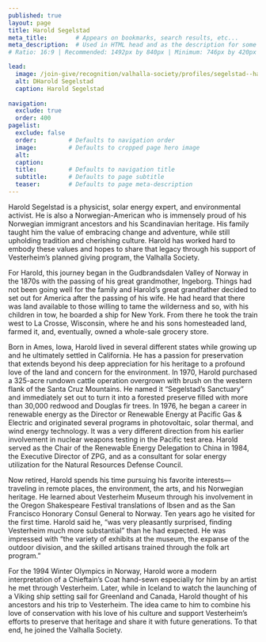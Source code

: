 ```yaml
---
published: true
layout: page
title: Harold Segelstad
meta_title:        # Appears on bookmarks, search results, etc...
meta_description:  # Used in HTML head and as the description for some search engines
# Ratio: 16:9 | Recommended: 1492px by 840px | Minimum: 746px by 420px

lead:
  image: /join-give/recognition/valhalla-society/profiles/segelstad--harold.jpg
  alt: DHarold Segelstad
  caption: Harold Segelstad
  
navigation:
  exclude: true
  order: 400
pagelist:
  exclude: false
  order:         # Defaults to navigation order  
  image:         # Defaults to cropped page hero image
  alt:
  caption:
  title:         # Defaults to navigation title
  subtitle:      # Defaults to page subtitle
  teaser:        # Defaults to page meta-description
---
```

Harold Segelstad is a physicist, solar energy expert, and environmental activist. He is also a Norwegian-American who is immensely proud of his Norwegian immigrant ancestors and his Scandinavian heritage. His family taught him the value of embracing change and adventure, while still upholding tradition and cherishing culture. Harold has worked hard to embody these values and hopes to share that legacy through his support of Vesterheim’s planned giving program, the Valhalla Society. 

For Harold, this journey began in the Gudbrandsdalen Valley of Norway in the 1870s with the passing of his great grandmother, Ingeborg. Things had not been going well for the family and Harold’s great grandfather decided to set out for America after the passing of his wife. He had heard that there was land available to those willing to tame the wilderness and so, with his children in tow, he boarded a ship for New York. From there he took the train west to La Crosse, Wisconsin, where he and his sons homesteaded land, farmed it, and, eventually, owned a whole-sale grocery store. 

Born in Ames, Iowa, Harold lived in several different states while growing up and he ultimately settled in California. He has a passion for preservation that extends beyond his deep appreciation for his heritage to a profound love of the land and concern for the environment. In 1970, Harold purchased a 325-acre rundown cattle operation overgrown with brush on the western flank of the Santa Cruz Mountains. He named it “Segelstad’s Sanctuary” and immediately set out to turn it into a forested preserve filled with more than 30,000 redwood and Douglas fir trees. In 1976, he began a career in renewable energy as the Director or Renewable Energy at Pacific Gas & Electric and originated several programs in photovoltaic, solar thermal, and wind energy technology. It was a very different direction from his earlier involvement in nuclear weapons testing in the Pacific test area. Harold served as the Chair of the Renewable Energy Delegation to China in 1984, the Executive Director of ZPG, and as a consultant for solar energy utilization for the Natural Resources Defense Council. 

Now retired, Harold spends his time pursuing his favorite interests—traveling in remote places, the environment, the arts, and his Norwegian heritage. He learned about Vesterheim Museum through his involvement in the Oregon Shakespeare Festival translations of Ibsen and as the San Francisco Honorary Consul General to Norway. Ten years ago he visited for the first time. Harold said he, “was very pleasantly surprised, finding Vesterheim much more substantial” than he had expected. He was impressed with “the variety of exhibits at the museum, the expanse of the outdoor division, and the skilled artisans trained through the folk art program.” 

For the 1994 Winter Olympics in Norway, Harold wore a modern interpretation of a Chieftain’s Coat hand-sewn especially for him by an artist he met through Vesterheim. Later, while in Iceland to watch the launching of a Viking ship setting sail for Greenland and Canada, Harold thought of his ancestors and his trip to Vesterheim. The idea came to him to combine his love of conservation with his love of his culture and support Vesterheim’s efforts to preserve that heritage and share it with future generations. To that end, he joined the Valhalla Society. 